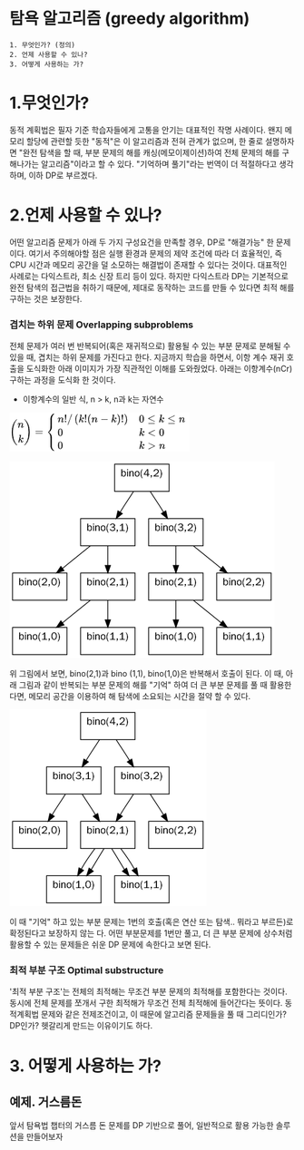 
탐욕 알고리즘 (greedy algorithm)
====
```
1. 무엇인가? (정의)
2. 언제 사용할 수 있나?
3. 어떻게 사용하는 가?
```

# 1.무엇인가?

동적 계획법은 필자 기준 학습자들에게 고통을 안기는 대표적인 작명 사례이다. 왠지 메모리 할당에 관련할 듯한 "동적"은 이 알고리즘과 전혀 관계가 없으며, 한 줄로 설명하자면 "완전 탐색을 할 때, 부분 문제의 해를 캐싱(메모이제이션)하여 전체 문제의 해를 구해나가는 알고리즘"이라고 할 수 있다. "기억하며 풀기"라는 번역이 더 적절하다고 생각하며, 이하 DP로 부르겠다.

# 2.언제 사용할 수 있나?

어떤 알고리즘 문제가 아래 두 가지 구성요건을 만족할 경우, DP로 "해결가능" 한 문제이다. 여기서 주의해야할 점은 실행 환경과 문제의 제약 조건에 따라 더 효율적인, 즉 CPU 시간과 메모리 공간을 덜 소모하는 해결법이 존재할 수 있다는 것이다. 대표적인 사례로는 다익스트라, 최소 신장 트리 등이 있다. 하지만 다익스트라 DP는 기본적으로 완전 탐색의 접근법을 취하기 때문에, 제대로 동작하는 코드를 만들 수 있다면 최적 해를 구하는 것은 보장한다.

### **겹치는 하위 문제 Overlapping subproblems** 

전체 문제가 여러 번 반복되어(혹은 재귀적으로) 활용될 수 있는 부분 문제로 분해될 수 있을 때, 겹치는 하위 문제를 가진다고 한다. 지금까지 학습을 하면서, 이항 계수 재귀 호출을 도식화한 아래 이미지가 가장 직관적인 이해를 도와줬었다. 아래는 이항계수(nCr) 구하는 과정을 도식화 한 것이다.

* 이항계수의 일반 식, n > k, n과 k는 자연수

![BINO](7.bino.png)

![DPTREE1](7.dp_tree1.png) 

위 그림에서 보면, bino(2,1)과 bino (1,1), bino(1,0)은 반복해서 호출이 된다. 이 때, 아래 그림과 같이 반복되는 부분 문제의 해를 "기억" 하여 더 큰 부분 문제를 풀 때 활용한다면, 메모리 공간을 이용하여 해 탐색에 소요되는 시간을 절약 할 수 있다. 

![DPTREE2](7.dp_tree2.png)

이 때 "기억" 하고 있는 부분 문제는 1번의 호출(혹은 연산 또는 탐색.. 뭐라고 부르든)로 확정된다고 보장하지 않는 다. 어떤 부분문제를 1번만 풀고, 더 큰 부분 문제에 상수처럼 활용할 수 있는 문제들은 쉬운 DP 문제에 속한다고 보면 된다.

### **최적 부분 구조 Optimal substructure** 

'최적 부분 구조'는 전체의 최적해는 무조건 부분 문제의 최적해를 포함한다는 것이다. 동시에 전체 문제를 쪼개서 구한 최적해가 무조건 전체 최적해에 들어간다는 뜻이다. 동적계획법 문제와 같은 전제조건이고, 이 때문에 알고리즘 문제들을 풀 때 그리디인가? DP인가? 헷갈리게 만드는 이유이기도 하다.


# 3. 어떻게 사용하는 가?


## 예제. 거스름돈

앞서 탐욕법 챕터의 거스름 돈 문제를 DP 기반으로 풀어, 일반적으로 활용 가능한 솔루션을 만들어보자